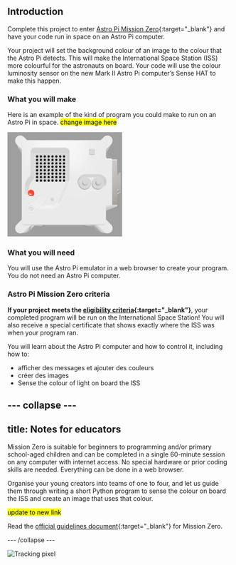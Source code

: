 ## Introduction

Complete this project to enter [Astro Pi Mission Zero](https://astro-pi.org/mission-zero){:target="_blank"} and have your code run in space on an Astro Pi computer.

Your project will set the background colour of an image to the colour that the Astro Pi detects. This will make the International Space Station (ISS) more colourful for the astronauts on board. Your code will use the colour luminosity sensor on the new Mark II Astro Pi computer’s Sense HAT to make this happen.

### What you will make

Here is an example of the kind of program you could make to run on an Astro Pi in space. <mark>change image here</mark>

![The Trinket Sense HAT emulator running a sample program which scrolls the humidity value across the LED matrix and then displays a picture of a fish.](images/M0_4.gif)

### What you will need

You will use the Astro Pi emulator in a web browser to create your program. You do not need an Astro Pi computer.

### Astro Pi Mission Zero criteria

**If your project meets the [eligibility criteria](https://astro-pi.org/mission-zero/eligibility){:target="_blank"}**, your completed program will be run on the International Space Station! You will also receive a special certificate that shows exactly where the ISS was when your program ran.

You will learn about the Astro Pi computer and how to control it, including how to:
+ afficher des messages et ajouter des couleurs
+ créer des images
+ Sense the colour of light on board the ISS

--- collapse ---
---
title: Notes for educators
---

Mission Zero is suitable for beginners to programming and/or primary school-aged children and can be completed in a single 60-minute session on any computer with internet access. No special hardware or prior coding skills are needed. Everything can be done in a web browser.

Organise your young creators into teams of one to four, and let us guide them through writing a short Python program to sense the colour on board the ISS and create an image that uses that colour.

<mark> update to new link </mark>

Read the [official guidelines document](https://astro-pi.org/media/mission-zero-guidelines/Astro_Pi_Mission_Zero_Guidelines_2021_22-en.pdf){:target="_blank"} for Mission Zero.

--- /collapse ---

![Tracking pixel](https://code.org/api/hour/begin_raspberrypi_astropi.png)

